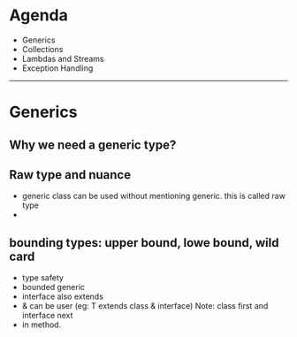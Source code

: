 # Agenda
  - Generics
  - Collections
  - Lambdas and Streams
  - Exception Handling

---

# Generics
## Why we need a generic type?


## Raw type and nuance 
- generic class can be used without mentioning generic. this is called raw type
- 

## bounding types: upper bound, lowe bound, wild card
- type safety
- bounded generic
- interface also extends
- & can be user (eg: T extends class & interface) Note: class first and interface next
- <T> in method.